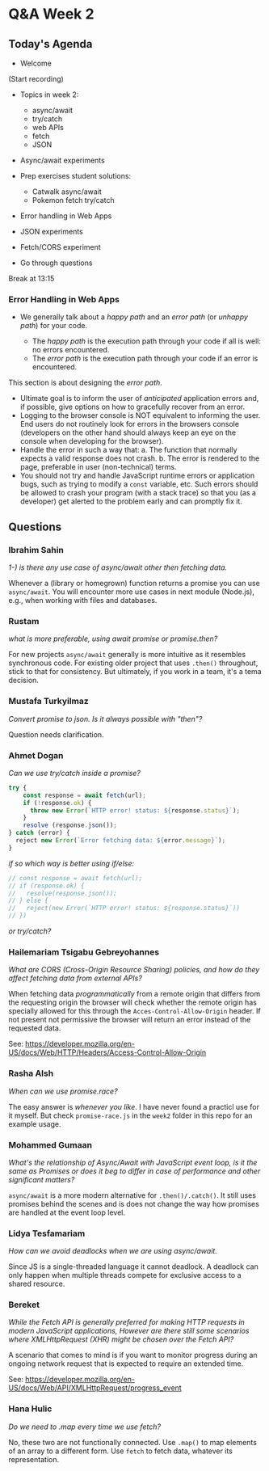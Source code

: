 <!-- cSpell:disable -->

# Q&A Week 2

## Today's Agenda

- Welcome

(Start recording)

- Topics in week 2:

  - async/await
  - try/catch
  - web APIs
  - fetch
  - JSON

- Async/await experiments

- Prep exercises student solutions:
  - Catwalk async/await
  - Pokemon fetch try/catch
- Error handling in Web Apps
- JSON experiments
- Fetch/CORS experiment

- Go through questions

Break at 13:15

### Error Handling in Web Apps

- We generally talk about a _happy path_ and an _error path_ (or _unhappy path_) for your code.

  - The _happy path_ is the execution path through your code if all is well: no errors encountered.
  - The _error path_ is the execution path through your code if an error is encountered.

This section is about designing the _error path_.

- Ultimate goal is to inform the user of _anticipated_ application errors and, if possible, give options on how to gracefully recover from an error.
- Logging to the browser console is NOT equivalent to informing the user. End users do not routinely look for errors in the browsers console (developers on the other hand should always keep an eye on the console when developing for the browser).
- Handle the error in such a way that:
  a. The function that normally expects a valid response does not crash.
  b. The error is rendered to the page, preferable in user (non-technical) terms.
- You should not try and handle JavaScript runtime errors or application bugs, such as trying to modify a `const` variable, etc. Such errors should be allowed to crash your program (with a stack trace) so that you (as a developer) get alerted to the problem early and can promptly fix it.

## Questions

### Ibrahim Sahin

_1-) is there any use case of async/await other then fetching data._

Whenever a (library or homegrown) function returns a promise you can use `async/await`. You will encounter more use cases in next module (Node.js), e.g., when working with files and databases.

### Rustam

_what is more preferable, using await promise or promise.then?_

For new projects `async/await` generally is more intuitive as it resembles synchronous code. For existing older project that uses `.then()` throughout, stick to that for consistency. But ultimately, if you work in a team, it's a tema decision.

### Mustafa Turkyilmaz

_Convert promise to json. Is it always possible with "then"?_

Question needs clarification.

### Ahmet Dogan

_Can we use try/catch inside a promise?_

```js
try {
    const response = await fetch(url);
    if (!response.ok) {
      throw new Error(`HTTP error! status: ${response.status}`);
    }
    resolve (response.json());
} catch (error) {
  reject new Error(`Error fetching data: ${error.message}`);
}
```

_if so which way is better using if/else:_

```js
// const response = await fetch(url);
// if (response.ok) {
//   resolve(response.json());
// } else {
//   reject(new Error(`HTTP error! status: ${response.status}`))
// })
```

_or try/catch?_

### Hailemariam Tsigabu Gebreyohannes

_What are CORS (Cross-Origin Resource Sharing) policies, and how do they affect fetching data from external APIs?_

When fetching data _programmatically_ from a remote origin that differs from the requesting origin the browser will check whether the remote origin has specially allowed for this through the `Acces-Control-Allow-Origin` header. If not present not permissive the browser will return an error instead of the requested data.

See: <https://developer.mozilla.org/en-US/docs/Web/HTTP/Headers/Access-Control-Allow-Origin>

### Rasha Alsh

_When can we use promise.race?_

The easy answer is _whenever you like_. I have never found a practicl use for it myself. But check `promise-race.js` in the `week2` folder in this repo for an example usage.

### Mohammed Gumaan

_What's the relationship of Async/Await with JavaScript event loop, is it the same as Promises or does it beg to differ in case of performance and other significant matters?_

`async/await` is a more modern alternative for `.then()/.catch()`. It still uses promises behind the scenes and is does not change the way how promises are handled at the event loop level.

### Lidya Tesfamariam

_How can we avoid deadlocks when we are using async/await._

Since JS is a single-threaded language it cannot deadlock. A deadlock can only happen when multiple threads compete for exclusive access to a shared resource.

### Bereket

_While the Fetch API is generally preferred for making HTTP requests in modern JavaScript applications, However are there still some scenarios where XMLHttpRequest (XHR) might be chosen over the Fetch API?_

A scenario that comes to mind is if you want to monitor progress during an ongoing network request that is expected to require an extended time.

See: <https://developer.mozilla.org/en-US/docs/Web/API/XMLHttpRequest/progress_event>

### Hana Hulic

_Do we need to .map every time we use fetch?_

No, these two are not functionally connected. Use `.map()` to map elements of an array to a different form. Use `fetch` to fetch data, whatever its representation.
